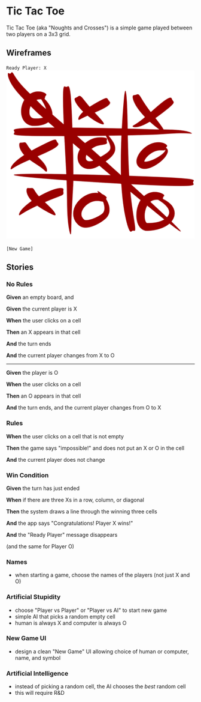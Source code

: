 # Tic Tac Toe

Tic Tac Toe (aka "Noughts and Crosses") is a simple game played between two players on a 3x3 grid.

## Wireframes

`Ready Player: X`
![tic tac toe completed](tic_tac_toe.svg)

`[New Game]`

## Stories

### No Rules

**Given** an empty board, and 

**Given** the current player is X

**When** the user clicks on a cell

**Then** an X appears in that cell

**And** the turn ends
 
**And** the current player changes from X to O

<hr>

**Given** the player is O

**When** the user clicks on a cell

**Then** an O appears in that cell

**And** the turn ends, and the current player changes from O to X

### Rules

**When** the user clicks on a cell that is not empty

**Then** the game says "impossible!" and does not put an X or O in the cell

**And** the current player does not change
 

### Win Condition

**Given** the turn has just ended

**When** if there are three Xs in a row, column, or diagonal

**Then** the system draws a line through the winning three cells

**And** the app says "Congratulations! Player X wins!"

**And** the "Ready Player" message disappears
 
(and the same for Player O)

### Names

- when starting a game, choose the names of the players (not just X and O)

### Artificial Stupidity

- choose "Player vs Player" or "Player vs AI" to start new game
- simple AI that picks a random empty cell
- human is always X and computer is always O

### New Game UI

- design a clean "New Game" UI allowing choice of human or computer, name, and symbol

### Artificial Intelligence

- instead of picking a random cell, the AI chooses the *best* random cell
- this will require R&D 

